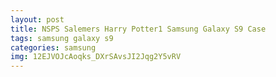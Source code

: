 ```yaml
---
layout: post
title: NSPS Salemers Harry Potter1 Samsung Galaxy S9 Case
tags: samsung galaxy s9
categories: samsung
img: 12EJVOJcAoqks_DXrSAvsJI2Jqg2Y5vRV
---
```

